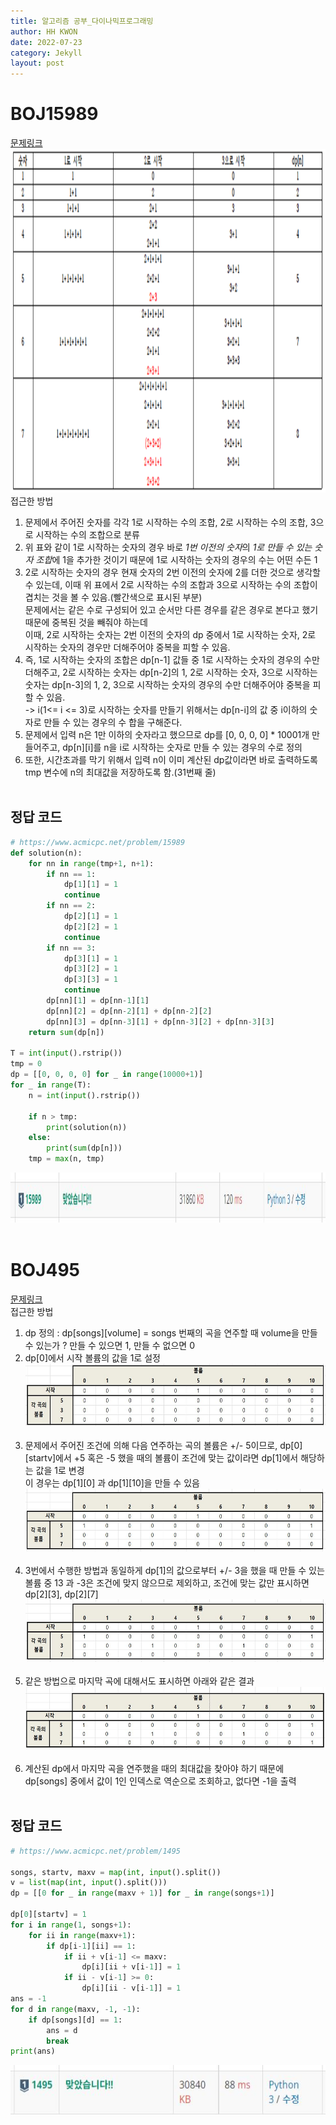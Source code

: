 ```yaml
---
title: 알고리즘 공부_다이나믹프로그래밍
author: HH KWON
date: 2022-07-23
category: Jekyll
layout: post
---
```


# BOJ15989
[문제링크](https://www.acmicpc.net/problem/15989 "문제 링크")<br>
<img src="../gitbook/images/c15989.png" width="1200" height="550"><br>
접근한 방법<br>
1. 문제에서 주어진 숫자를 각각 1로 시작하는 수의 조합, 2로 시작하는 수의 조합, 3으로 시작하는 수의 조합으로 분류
2. 위 표와 같이 1로 시작하는 숫자의 경우 바로 *1번 이전의 숫자*의 *1로 만들 수 있는 숫자 조합*에 1을 추가한 것이기 때문에 1로 시작하는 숫자의 경우의 수는 어떤 수든 1
3. 2로 시작하는 숫자의 경우 현재 숫자의 2번 이전의 숫자에 2를 더한 것으로 생각할 수 있는데, 이때 위 표에서 2로 시작하는 수의 조합과 3으로 시작하는 수의 조합이 겹치는 것을 볼 수 있음.(빨간색으로 표시된 부분)<br>
   문제에서는 같은 수로 구성되어 있고 순서만 다른 경우를 같은 경우로 본다고 했기 때문에 중복된 것을 빼줘야 하는데<br>
   이때, 2로 시작하는 숫자는 2번 이전의 숫자의 dp 중에서 1로 시작하는 숫자, 2로 시작하는 숫자의 경우만 더해주어야 중복을 피할 수 있음.
4. 즉, 1로 시작하는 숫자의 조합은 dp[n-1] 값들 중 1로 시작하는 숫자의 경우의 수만 더해주고, 2로 시작하는 숫자는 dp[n-2]의 1, 2로 시작하는 숫자, 3으로 시작하는 숫자는 dp[n-3]의 1, 2, 3으로 시작하는 숫자의 경우의 수만 더해주어야 중복을 피할 수 있음.<br>
   -> i(1<= i <= 3)로 시작하는 숫자를 만들기 위해서는 dp[n-i]의 값 중 i이하의 숫자로 만들 수 있는 경우의 수 합을 구해준다.
5. 문제에서 입력 n은 1만 이하의 숫자라고 했으므로 dp를 [0, 0, 0, 0] * 10001개 만들어주고, dp[n][i]를 n을 i로 시작하는 숫자로 만들 수 있는 경우의 수로 정의
6. 또한, 시간초과를 막기 위해서 입력 n이 이미 계산된 dp값이라면 바로 출력하도록 tmp 변수에 n의 최대값을 저장하도록 함.(31번째 줄)<br><br>
## 정답 코드

```python
# https://www.acmicpc.net/problem/15989
def solution(n):
    for nn in range(tmp+1, n+1):
        if nn == 1:
            dp[1][1] = 1
            continue
        if nn == 2:
            dp[2][1] = 1
            dp[2][2] = 1
            continue
        if nn == 3:
            dp[3][1] = 1
            dp[3][2] = 1
            dp[3][3] = 1
            continue
        dp[nn][1] = dp[nn-1][1]
        dp[nn][2] = dp[nn-2][1] + dp[nn-2][2]
        dp[nn][3] = dp[nn-3][1] + dp[nn-3][2] + dp[nn-3][3]
    return sum(dp[n])

T = int(input().rstrip())
tmp = 0
dp = [[0, 0, 0, 0] for _ in range(10000+1)]
for _ in range(T):
    n = int(input().rstrip())

    if n > tmp:
        print(solution(n))
    else:
        print(sum(dp[n]))
    tmp = max(n, tmp)
```

<img src="../gitbook/images/c15989.JPG" width="700" height="80"><br><br>


# BOJ495
[문제링크](https://www.acmicpc.net/problem/1495 "문제 링크")<br>
접근한 방법<br>
1. dp 정의 : dp[songs][volume] = songs 번째의 곡을 연주할 때 volume을 만들 수 있는가 ? 만들 수 있으면 1, 만들 수 없으면 0
2. dp[0]에서 시작 볼륨의 값을 1로 설정<br>
   <img src="../gitbook/images/c1495_1.JPG" width="500" height="100"><br><br>
3. 문제에서 주어진 조건에 의해 다음 연주하는 곡의 볼륨은 +/- 5이므로, dp[0][startv]에서 +5 혹은 -5 했을 때의 볼륨이 조건에 맞는 값이라면 dp[1]에서 해당하는 값을 1로 변경<br>
   이 경우는 dp[1][0] 과 dp[1][10]을 만들 수 있음<br>
   <img src="../gitbook/images/c1495_2.JPG" width="500" height="100"><br><br>
4. 3번에서 수행한 방법과 동일하게 dp[1]의 값으로부터 +/- 3을 했을 때 만들 수 있는 볼륨 중 13 과 -3은 조건에 맞지 않으므로 제외하고, 조건에 맞는 값만 표시하면 dp[2][3], dp[2][7]<br>
   <img src="../gitbook/images/c1495_3.JPG" width="500" height="100"><br><br>
5. 같은 방법으로 마지막 곡에 대해서도 표시하면 아래와 같은 결과<br>
   <img src="../gitbook/images/c1495_4.JPG" width="500" height="100"><br><br>
6. 계산된 dp에서 마지막 곡을 연주했을 때의 최대값을 찾아야 하기 때문에 dp[songs] 중에서 값이 1인 인덱스로 역순으로 조회하고, 없다면 -1을 출력<br><br>
## 정답 코드

```python
# https://www.acmicpc.net/problem/1495

songs, startv, maxv = map(int, input().split())
v = list(map(int, input().split()))
dp = [[0 for _ in range(maxv + 1)] for _ in range(songs+1)]

dp[0][startv] = 1
for i in range(1, songs+1):
    for ii in range(maxv+1):
        if dp[i-1][ii] == 1:
            if ii + v[i-1] <= maxv:
                dp[i][ii + v[i-1]] = 1
            if ii - v[i-1] >= 0:
                dp[i][ii - v[i-1]] = 1
ans = -1
for d in range(maxv, -1, -1):
    if dp[songs][d] == 1:
        ans = d
        break
print(ans)
```

<img src="../gitbook/images/c1495.JPG" width="700" height="80"><br><br>